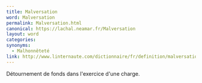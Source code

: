 ```yaml
---
title: Malversation
word: Malversation
permalink: Malversation.html
canonical: https://lachal.neamar.fr/Malversation
layout: word
categories:
synonyms:
  - Malhonnêteté
link: http://www.linternaute.com/dictionnaire/fr/definition/malversation/
---
```


Détournement de fonds dans l'exercice d'une charge.


